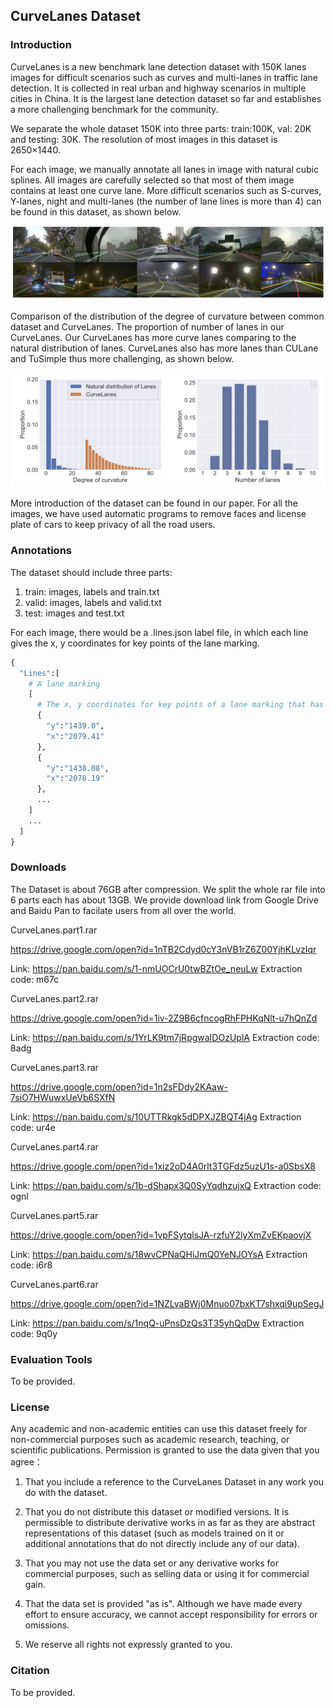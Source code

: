 ## CurveLanes Dataset



### Introduction

CurveLanes is a new benchmark lane detection dataset with 150K lanes images for difficult scenarios such as curves and multi-lanes in traffic lane detection. It is collected in real urban and highway scenarios in multiple cities in China. It is the largest lane detection dataset so far and establishes a more challenging benchmark for the community.

We separate the whole dataset 150K into three parts: train:100K, val: 20K and testing: 30K. The resolution of most images in this dataset is 2650×1440.


For each image, we manually annotate all lanes in image with natural cubic splines. All images are carefully selected so that most of them image contains at least one curve lane. More difficult scenarios such as S-curves, Y-lanes, night and multi-lanes (the number of lane lines is more than 4) can be found in this dataset, as shown below. 

![CurveLanes](CurveLanes.png "CurveLanes")

Comparison of the distribution of the degree of curvature between common dataset and CurveLanes. The proportion of number of lanes in our CurveLanes. Our CurveLanes has more curve lanes comparing to the natural distribution of lanes. CurveLanes also has more lanes than CULane and TuSimple thus more challenging, as shown below. 

![proportion](proportion.png "proportion")


More introduction of the dataset can be found in our paper. For all the images, we have used automatic programs to remove faces and 
license plate of cars to keep privacy of all the road users.

### Annotations

The dataset should include three parts: 

1. train: images, labels and train.txt
2. valid: images, labels and valid.txt
3. test:  images and test.txt

For each image, there would be a .lines.json label file, in which each line gives the x, y coordinates for key points of the lane marking.

```python 
{
  "Lines":[
    # A lane marking
    [
      # The x, y coordinates for key points of a lane marking that has at least two key points.
      {
        "y":"1439.0",
        "x":"2079.41"
      },
      {
        "y":"1438.08",
        "x":"2078.19"
      },
      ...
    ]
    ...
  ]
}
```



### Downloads

The Dataset is about 76GB after compression.  We split the whole rar file into 6 parts each has about 13GB. We provide download link from Google Drive and Baidu Pan to facilate users from all over the world. 

CurveLanes.part1.rar

https://drive.google.com/open?id=1nTB2Cdyd0cY3nVB1rZ6Z00YjhKLvzIqr

Link: https://pan.baidu.com/s/1-nmUOCrU0twBZtOe_neuLw Extraction code: m67c

CurveLanes.part2.rar

https://drive.google.com/open?id=1iv-2Z9B6cfncogRhFPHKqNlt-u7hQnZd

Link: https://pan.baidu.com/s/1YrLK9tm7jRpgwaIDOzUplA  Extraction code: 8adg

CurveLanes.part3.rar

https://drive.google.com/open?id=1n2sFDdy2KAaw-7siO7HWuwxUeVb6SXfN

Link: https://pan.baidu.com/s/10UTTRkgk5dDPXJZBQT4jAg Extraction code: ur4e 

CurveLanes.part4.rar

https://drive.google.com/open?id=1xiz2oD4A0rlt3TGFdz5uzU1s-a0SbsX8

Link: https://pan.baidu.com/s/1b-dShapx3Q0SyYqdhzujxQ  Extraction code: ognl

CurveLanes.part5.rar

https://drive.google.com/open?id=1vpFSytqlsJA-rzfuY2lyXmZvEKpaovjX

Link: https://pan.baidu.com/s/18wvCPNaQHiJmQ0YeNJOYsA  Extraction code: i6r8

CurveLanes.part6.rar

https://drive.google.com/open?id=1NZLvaBWj0Mnuo07bxKT7shxqi9upSegJ

Link: https://pan.baidu.com/s/1nqQ-uPnsDzQs3T35yhQqDw  Extraction code: 9q0y

### Evaluation Tools

To be provided.

### License

Any academic and non-academic entities can use this dataset freely for non-commercial purposes such as academic research, teaching, or scientific publications. Permission is granted to use the data given that you agree：

1. That you include a reference to the CurveLanes Dataset in any work you do with the dataset.

2. That you do not distribute this dataset or modified versions. It is permissible to distribute derivative works in as far as they are abstract representations of this dataset (such as models trained on it or additional annotations that do not directly include any of our data).

3. That you may not use the data set or any derivative works for commercial purposes, such as selling data or using it for commercial gain.

4. That the data set is provided "as is". Although we have made every effort to ensure accuracy, we cannot accept responsibility for errors or omissions.

5. We reserve all rights not expressly granted to you.

   

### Citation

To be provided.

